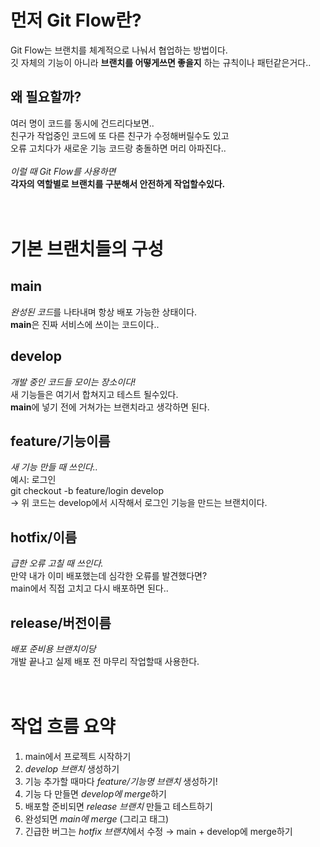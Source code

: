 먼저 Git Flow란?
===============
Git Flow는 브랜치를 체계적으로 나눠서 협업하는 방법이다.<br>
깃 자체의 기능이 아니라 **브랜치를 어떻게쓰면 좋을지** 하는 규칙이나 패턴같은거다..

왜 필요할까?
------------
여러 명이 코드를 동시에 건드리다보면..<br>
친구가 작업중인 코드에 또 다른 친구가 수정해버릴수도 있고<br>
오류 고치다가 새로운 기능 코드랑 충돌하면 머리 아파진다..<br>
<br>
*이럴 때 Git Flow를 사용하면*<br>
**각자의 역할별로 브랜치를 구분해서 안전하게 작업할수있다.** <br>
<br>
<br>


기본 브랜치들의 구성
==================

main
-----
*완성된 코드*를 나타내며 항상 배포 가능한 상태이다.<br>
**main**은 진짜 서비스에 쓰이는 코드이다..<br>

develop
--------
*개발 중인 코드들 모이는 장소이다!* <br>
새 기능들은 여기서 합쳐지고 테스트 될수있다.<br>
**main**에 넣기 전에 거쳐가는 브랜치라고 생각하면 된다.<br>

feature/기능이름
-----------------
*새 기능 만들 때 쓰인다..* <br>
예시: 로그인 <br>
git checkout -b feature/login develop <br>
→ 위 코드는 develop에서 시작해서 로그인 기능을 만드는 브랜치이다.<br>

hotfix/이름
------------
*급한 오류 고칠 때 쓰인다.* <br>
만약 내가 이미 배포했는데 심각한 오류를 발견했다면?<br>
main에서 직접 고치고 다시 배포하면 된다..<br>

release/버전이름
-----------------
*배포 준비용 브랜치이당*<br>
개발 끝나고 실제 배포 전 마무리 작업할때 사용한다.<br>
<br>
<br>


작업 흐름 요약
==============
1. main에서 프로젝트 시작하기<br>
2. *develop 브랜치* 생성하기<br>
3. 기능 추가할 때마다 *feature/기능명 브랜치* 생성하기!<br>
4. 기능 다 만들면 *develop에 merge*하기<br>
5. 배포할 준비되면 *release 브랜치* 만들고 테스트하기<br>
6. 완성되면 *main에 merge* (그리고 태그)<br>
7. 긴급한 버그는 *hotfix 브랜치*에서 수정 → main + develop에 merge하기<br>







